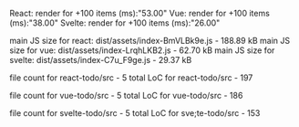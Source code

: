 React: render for +100 items (ms):"53.00"
Vue: render for +100 items (ms):"38.00"
Svelte: render for +100 items (ms):"26.00"

main JS size for react: dist/assets/index-BmVLBk9e.js - 188.89 kB
main JS size for vue: dist/assets/index-LrqhLKB2.js - 62.70 kB
main JS size for svelte: dist/assets/index-C7u_F9ge.js - 29.37 kB

file count for react-todo/src - 5
total LoC for react-todo/src - 197

file count for vue-todo/src - 5
total LoC for vue-todo/src - 186

file count for svelte-todo/src - 5
total LoC for sve;te-todo/src - 153